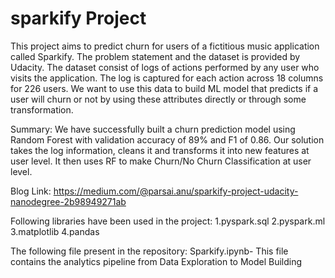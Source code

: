 # sparkify Project

This project aims to predict churn for users of a fictitious music application called Sparkify. The problem statement and the dataset is provided by Udacity. The dataset consist of logs of actions performed by any user who visits the application. The log is captured for each action across 18 columns for 226 users. We want to use this data to build ML model that predicts if a user will churn or not by using these attributes directly or through some transformation.

Summary:
We have successfully built a churn prediction model using Random Forest with validation accuracy of 89% and F1 of 0.86. Our solution takes the log information, cleans it and transforms it into new features at user level. It then uses RF to make Churn/No Churn Classification at user level.

Blog Link:
https://medium.com/@parsai.anu/sparkify-project-udacity-nanodegree-2b98949271ab


Following libraries have been used in the project:
1.pyspark.sql
2.pyspark.ml
3.matplotlib
4.pandas

The following file present in the repository:
Sparkify.ipynb- This file contains the analytics pipeline from Data Exploration to Model Building

